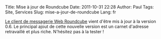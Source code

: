 Title: Mise à jour de Roundcube
Date: 2011-10-31 22:28
Author: Paul
Tags: Site, Services
Slug: mise-a-jour-de-roundcube
Lang: fr

[Le client de messagerie Web Roundcube](https://www.ezvan.fr/roundcube/)
vient d'être mis à jour à la version 0.6. Le principal ajout de cette
nouvelle version est un carnet d'adresse retravaillé et plus riche.
N'hésitez pas à la tester !



